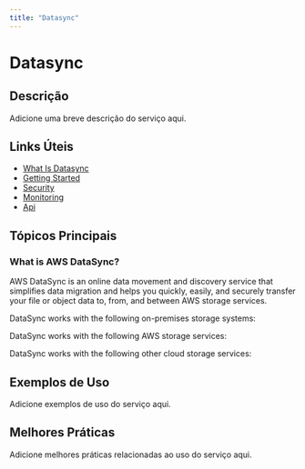 ```yaml
---
title: "Datasync"
---
```


# Datasync

## Descrição

Adicione uma breve descrição do serviço aqui.

## Links Úteis

- [What Is Datasync](https://docs.aws.amazon.com/datasync/latest/userguide/what-is-datasync.html)
- [Getting Started](https://docs.aws.amazon.com/datasync/latest/userguide/getting-started.html)
- [Security](https://docs.aws.amazon.com/datasync/latest/userguide/security.html)
- [Monitoring](https://docs.aws.amazon.com/datasync/latest/userguide/monitoring.html)
- [Api](https://docs.aws.amazon.com/datasync/latest/userguide/api.html)

## Tópicos Principais

### What is AWS DataSync?

AWS DataSync is an online data movement and discovery service that simplifies data migration
        and helps you quickly, easily, and securely transfer your file or object data to, from, and
        between AWS storage services.

DataSync works with the following on-premises storage systems:

DataSync works with the following AWS storage services:

DataSync works with the following other cloud storage services:

## Exemplos de Uso

Adicione exemplos de uso do serviço aqui.

## Melhores Práticas

Adicione melhores práticas relacionadas ao uso do serviço aqui.

